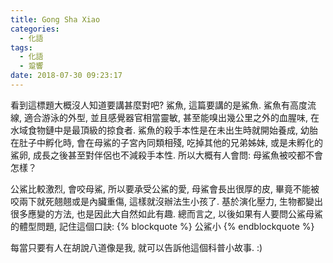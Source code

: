 ```yaml
---
title: Gong Sha Xiao
categories:
  - 化語
tags:
  - 化語
  - 跫響
date: 2018-07-30 09:23:17
---
```

看到這標題大概沒人知道要講甚麼對吧? 鯊魚, 這篇要講的是鯊魚. 鯊魚有高度流線, 適合游泳的外型, 並且感覺器官相當靈敏, 甚至能嗅出幾公里之外的血腥味, 在水域食物鏈中是最頂級的掠食者. 鯊魚的殺手本性是在未出生時就開始養成, 幼胎在肚子中孵化時, 會在母鯊的子宮內同類相殘, 吃掉其他的兄弟姊妹, 或是未孵化的鯊卵, 成長之後甚至對伴侶也不減殺手本性. 所以大概有人會問: 母鯊魚被咬都不會怎樣？

公鯊比較激烈, 會咬母鯊, 所以要承受公鯊的愛, 母鯊會長出很厚的皮, 畢竟不能被咬兩下就死翹翹或是內臟重傷, 這樣就沒辦法生小孩了. 基於演化壓力, 生物都變出很多應變的方法, 也是因此大自然如此有趣. 總而言之, 以後如果有人要問公鯊母鯊的體型問題, 記住這個口訣:
{% blockquote %}
公鯊小
{% endblockquote %}

每當只要有人在胡說八道像是我, 就可以告訴他這個科普小故事. :)
